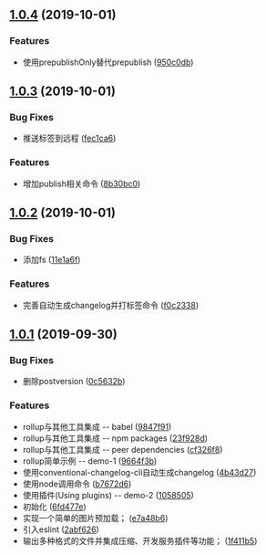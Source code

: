 ## [1.0.4](https://github.com/jiaoyanlin/npm-library-demo/compare/v1.0.3...v1.0.4) (2019-10-01)


### Features

* 使用prepublishOnly替代prepublish ([950c0db](https://github.com/jiaoyanlin/npm-library-demo/commit/950c0db))



## [1.0.3](https://github.com/jiaoyanlin/npm-library-demo/compare/v1.0.2...v1.0.3) (2019-10-01)


### Bug Fixes

* 推送标签到远程 ([fec1ca6](https://github.com/jiaoyanlin/npm-library-demo/commit/fec1ca6))


### Features

* 增加publish相关命令 ([8b30bc0](https://github.com/jiaoyanlin/npm-library-demo/commit/8b30bc0))



## [1.0.2](https://github.com/jiaoyanlin/npm-library-demo/compare/v1.0.1...v1.0.2) (2019-10-01)


### Bug Fixes

* 添加fs ([11e1a6f](https://github.com/jiaoyanlin/npm-library-demo/commit/11e1a6f))


### Features

* 完善自动生成changelog并打标签命令 ([f0c2338](https://github.com/jiaoyanlin/npm-library-demo/commit/f0c2338))



## [1.0.1](https://github.com/jiaoyanlin/npm-library-demo/compare/9664f3b...v1.0.1) (2019-09-30)


### Bug Fixes

* 删除postversion ([0c5632b](https://github.com/jiaoyanlin/npm-library-demo/commit/0c5632b))


### Features

* rollup与其他工具集成 -- babel ([9847f91](https://github.com/jiaoyanlin/npm-library-demo/commit/9847f91))
* rollup与其他工具集成 -- npm packages ([23f928d](https://github.com/jiaoyanlin/npm-library-demo/commit/23f928d))
* rollup与其他工具集成 -- peer dependencies ([cf326f8](https://github.com/jiaoyanlin/npm-library-demo/commit/cf326f8))
* rollup简单示例 -- demo-1 ([9664f3b](https://github.com/jiaoyanlin/npm-library-demo/commit/9664f3b))
* 使用conventional-changelog-cli自动生成changelog ([4b43d27](https://github.com/jiaoyanlin/npm-library-demo/commit/4b43d27))
* 使用node调用命令 ([b7672d6](https://github.com/jiaoyanlin/npm-library-demo/commit/b7672d6))
* 使用插件(Using plugins) -- demo-2 ([1058505](https://github.com/jiaoyanlin/npm-library-demo/commit/1058505))
* 初始化 ([6fd477e](https://github.com/jiaoyanlin/npm-library-demo/commit/6fd477e))
* 实现一个简单的图片预加载； ([e7a48b6](https://github.com/jiaoyanlin/npm-library-demo/commit/e7a48b6))
* 引入eslint ([2abf626](https://github.com/jiaoyanlin/npm-library-demo/commit/2abf626))
* 输出多种格式的文件并集成压缩、开发服务插件等功能； ([1f411b5](https://github.com/jiaoyanlin/npm-library-demo/commit/1f411b5))




